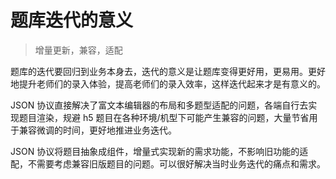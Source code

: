 # 题库迭代的意义

> 增量更新，兼容，适配

题库的迭代要回归到业务本身去，迭代的意义是让题库变得更好用，更易用。更好地提升老师们的录入体验，提高老师们的录入效率，这样迭代起来才是有意义的。

JSON 协议直接解决了富文本编辑器的布局和多题型适配的问题，各端自行去实现题目渲染，规避 h5 题目在各种环境/机型下可能产生兼容的问题，大量节省用于兼容微调的时间，更好地推进业务迭代。

JSON 协议将题目抽象成组件，增量式实现新的需求功能，不影响旧功能的适配，不需要考虑兼容旧版题目的问题。可以很好解决当时业务迭代的痛点和需求。

